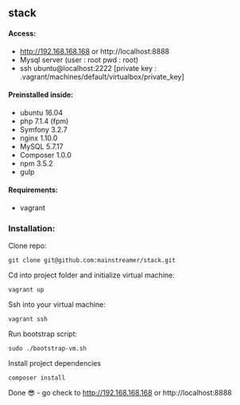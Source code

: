 ## stack

#### Access:
- http://192.168.168.168 or http://localhost:8888
- Mysql server (user : root  pwd : root)
- ssh ubuntu@localhost:2222 [private key : .vagrant/machines/default/virtualbox/private_key]

#### Preinstalled inside:
- ubuntu 16.04
- php 7.1.4 (fpm)
- Symfony 3.2.7
- nginx 1.10.0
- MySQL 5.7.17
- Composer 1.0.0
- npm 3.5.2
- gulp

#### Requirements:
- vagrant

### Installation:

Clone repo:

    git clone git@github.com:mainstreamer/stack.git

Cd into project folder and initialize virtual machine:

    vagrant up

Ssh into your virtual machine:

    vagrant ssh

Run bootstrap script:

    sudo ./bootstrap-vm.sh

Install project dependencies

    composer install

Done :sunglasses: - go check to http://192.168.168.168 or http://localhost:8888

